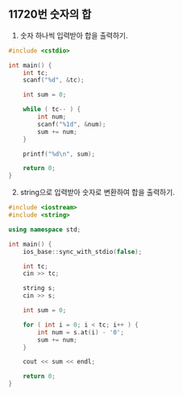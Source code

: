 11720번 숫자의 합
--------------

1. 숫자 하나씩 입력받아 합을 출력하기.

~~~ cpp
#include <cstdio>

int main() {
    int tc;
    scanf("%d", &tc);

    int sum = 0;

    while ( tc-- ) {
        int num;
        scanf("%1d", &num);
        sum += num;
    }

    printf("%d\n", sum);

    return 0;
}
~~~

2. string으로 입력받아 숫자로 변환하여 합을 출력하기.

~~~ cpp
#include <iostream>
#include <string>

using namespace std;

int main() {
    ios_base::sync_with_stdio(false);

    int tc;
    cin >> tc;

    string s;
    cin >> s;

    int sum = 0;

    for ( int i = 0; i < tc; i++ ) {
        int num = s.at(i) - '0';
        sum += num;
    }

    cout << sum << endl;

    return 0;
}
~~~